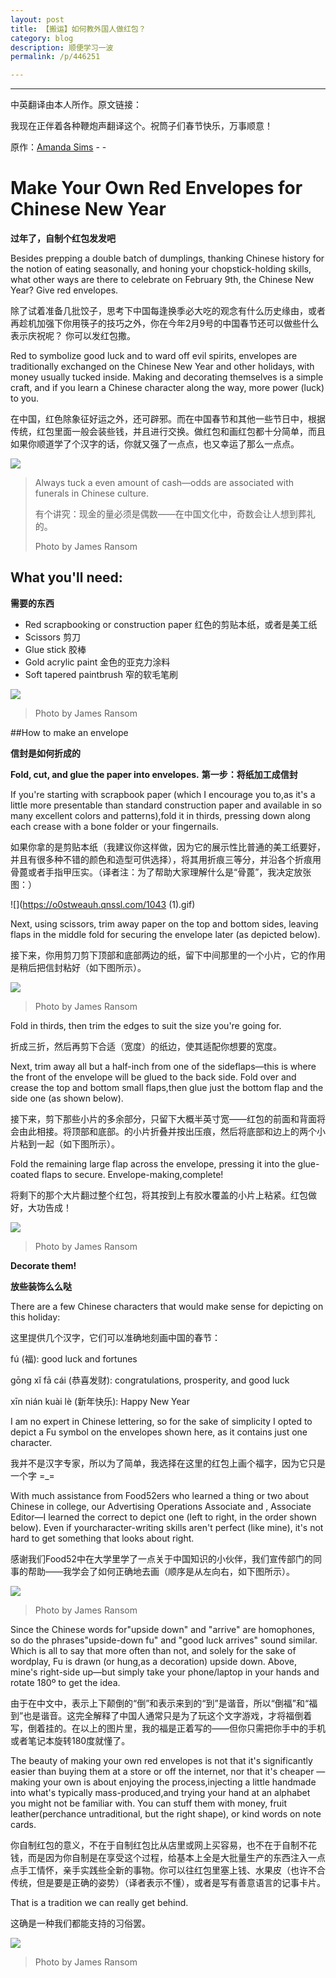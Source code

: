 ```yaml
---
layout: post
title: 【搬运】如何教外国人做红包？
category: blog
description: 顺便学习一波
permalink: /p/446251

---
```

<hr />
中英翻译由本人所作。原文链接：
<http://food52.com/blog/15769-make-your-own-red-envelopes-for-chinese-new-year>

<p>我现在正伴着各种鞭炮声翻译这个。祝筒子们春节快乐，万事顺意！</p>

原作：[Amanda Sims](http://food52.com/users/206106-amanda-sims) - <a href="https://twitter.com/mandasims"><i class="fa fa-twitter"></i></a> - <a href="http://instagram.com/mandasims"><i class="fa fa-instagram"></i></a>

# Make Your Own Red Envelopes for Chinese New Year

**过年了，自制个红包发发吧**

Besides prepping a double batch of dumplings, thanking Chinese history for the notion of eating seasonally, and honing your chopstick-holding skills, what other ways are there to celebrate on February 9th, the Chinese New Year? Give red envelopes.

除了试着准备几批饺子，思考下中国每逢换季必大吃的观念有什么历史缘由，或者再趁机加强下你用筷子的技巧之外，你在今年2月9号的中国春节还可以做些什么表示庆祝呢？ 你可以发红包撒。

Red to symbolize good luck and to ward off evil spirits, envelopes are traditionally exchanged on the Chinese New Year and other holidays, with money usually tucked inside. Making and decorating themselves is a simple craft, and if you learn a Chinese character along the way, more power (luck) to you.

在中国，红色除象征好运之外，还可辟邪。而在中国春节和其他一些节日中，根据传统，红包里面一般会装些钱，并且进行交换。做红包和画红包都十分简单，而且如果你顺道学了个汉字的话，你就又强了一点点，也又幸运了那么一点点。

![](https://o0stweauh.qnssl.com/a.jpg)

>Always tuck a even amount of cash—odds are associated with funerals in Chinese culture.
>
>有个讲究：现金的量必须是偶数——在中国文化中，奇数会让人想到葬礼的。
>
>Photo by James Ransom

## What you'll need:

**需要的东西**

- Red scrapbooking or construction paper 红色的剪贴本纸，或者是美工纸
- Scissors 剪刀
- Glue stick 胶棒
- Gold acrylic paint 金色的亚克力涂料
- Soft tapered paintbrush 窄的软毛笔刷

![](https://o0stweauh.qnssl.com/b.jpg)

>Photo by James Ransom

##How to make an envelope

**信封是如何折成的**

**Fold, cut, and glue the paper into envelopes.**
  **第一步：将纸加工成信封**

  If you're starting with scrapbook paper (which I encourage you to,as it's a little more presentable than standard construction paper and available in so many excellent colors and patterns),fold it in thirds, pressing down along each crease with a bone folder or your fingernails.

  如果你拿的是剪贴本纸（我建议你这样做，因为它的展示性比普通的美工纸要好，并且有很多种不错的颜色和造型可供选择），将其用折痕三等分，并沿各个折痕用骨蓖或者手指甲压实。（译者注：为了帮助大家理解什么是“骨蓖”，我决定放张图：）

  ![](https://o0stweauh.qnssl.com/1043 (1).gif)

  Next, using scissors, trim away paper on the top and bottom sides, leaving flaps in the middle fold for securing the envelope later (as depicted below).

  接下来，你用剪刀剪下顶部和底部两边的纸，留下中间那里的一个小片，它的作用是稍后把信封粘好（如下图所示）。

  ![](https://o0stweauh.qnssl.com/c.jpg)

  >Photo by James Ransom

  Fold in thirds, then trim the edges to suit the size you're going for.

  折成三折，然后再剪下合适（宽度）的纸边，使其适配你想要的宽度。

  Next, trim away all but a half-inch from one of the sideflaps—this is where the front of the envelope will be glued to the back side. Fold over and crease the top and bottom small flaps,then glue just the bottom flap and the side one (as shown below).

  接下来，剪下那些小片的多余部分，只留下大概半英寸宽——红包的前面和背面将会由此相接。将顶部和底部。的小片折叠并按出压痕，然后将底部和边上的两个小片粘到一起（如下图所示）。

  Fold the remaining large flap across the envelope, pressing it into the glue-coated flaps to secure. Envelope-making,complete!

  将剩下的那个大片翻过整个红包，将其按到上有胶水覆盖的小片上粘紧。红包做好，大功告成！

  ![](https://o0stweauh.qnssl.com/d.jpg)

  >Photo by James Ransom

**Decorate them!**

  **放些装饰么么哒**

  There are a few Chinese characters that would make sense for depicting on this holiday:

  这里提供几个汉字，它们可以准确地刻画中国的春节：

  fú (福): good luck and fortunes

  gōng xǐ fā cái (恭喜发财): congratulations, prosperity, and good luck

  xīn nián kuài lè (新年快乐): Happy New Year

  I am no expert in Chinese lettering, so for the sake of simplicity I opted to depict a Fu symbol on the envelopes shown here, as it contains just one character.

  我并不是汉字专家，所以为了简单，我选择在这里的红包上画个福字，因为它只是一个字 \=\_\=

  With much assistance from Food52ers who learned a thing or two about Chinese in college, our Advertising Operations Associate and , Associate Editor—I learned the correct to depict one (left to right, in the order shown below). Even if yourcharacter-writing skills aren't perfect (like mine), it's not hard to get something that looks about right.

  感谢我们Food52中在大学里学了一点关于中国知识的小伙伴，我们宣传部门的同事的帮助——我学会了如何正确地去画（顺序是从左向右，如下图所示）。

  ![](https://o0stweauh.qnssl.com/e.jpg)

  >Photo by James Ransom

  Since the Chinese words for"upside down" and "arrive" are homophones, so do the phrases"upside-down fu" and "good luck arrives" sound similar. Which is all to say that more often than not, and solely for the sake of wordplay, Fu is drawn (or hung,as a decoration) upside down. Above, mine's right-side up—but simply take your phone/laptop in your hands and rotate 180º to get the idea.

  由于在中文中，表示上下颠倒的“倒”和表示来到的“到”是谐音，所以“倒福”和“福到”也是谐音。这完全解释了中国人通常只是为了玩这个文字游戏，才将福倒着写，倒着挂的。在以上的图片里，我的福是正着写的——但你只需把你手中的手机或者笔记本旋转180度就懂了。

The beauty of making your own red envelopes is not that it's significantly easier than buying them at a store or off the internet, nor that it's cheaper — making your own is about enjoying the process,injecting a little handmade into what's typically mass-produced,and trying your hand at an alphabet you might not be familiar with. You can stuff them with money, fruit leather(perchance untraditional, but the right shape), or kind words on note cards.

你自制红包的意义，不在于自制红包比从店里或网上买容易，也不在于自制不花钱，而是因为你自制是在享受这个过程，给基本上全是大批量生产的东西注入一点点手工情怀，亲手实践些全新的事物。你可以往红包里塞上钱、水果皮（也许不合传统，但是要是正确的姿势）（译者表示不懂），或者是写有善意语言的记事卡片。

That is a tradition we can really get behind.

这确是一种我们都能支持的习俗罢。

![](https://o0stweauh.qnssl.com/f.jpg)

>Photo by James Ransom

